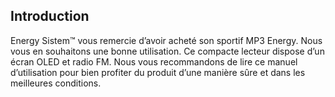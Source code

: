 ## Introduction

Energy Sistem™ vous remercie d’avoir acheté son sportif MP3 Energy. Nous vous en souhaitons une bonne utilisation.
Ce compacte lecteur dispose d’un écran OLED et radio FM.
Nous vous recommandons de lire ce manuel d’utilisation pour bien profiter du produit d’une manière sûre et dans les meilleures conditions.

